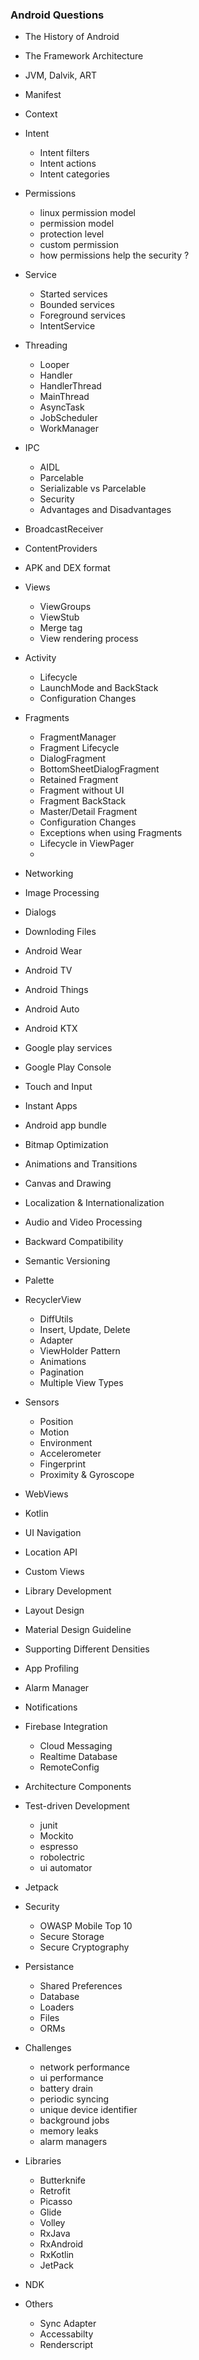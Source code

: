 ### Android Questions

* The History of Android
* The Framework Architecture
* JVM, Dalvik, ART
* Manifest
* Context
* Intent
	* Intent filters
	* Intent actions
	* Intent categories
	
* Permissions
	* linux permission model
	* permission model
	* protection level
	* custom permission
	* how permissions help the security ?
* Service
	* Started services
	* Bounded services
	* Foreground services
	* IntentService
	
* Threading
	* Looper
	* Handler
	* HandlerThread
	* MainThread
	* AsyncTask
	* JobScheduler
	* WorkManager
* IPC
	* AIDL
	* Parcelable
	* Serializable vs Parcelable
	* Security
	* Advantages and Disadvantages
	
* BroadcastReceiver
* ContentProviders
* APK and DEX format
* Views
	* ViewGroups
	* ViewStub
	* Merge tag
	* View rendering process
* Activity
	* Lifecycle
	* LaunchMode and BackStack
	* Configuration Changes
* Fragments
	* FragmentManager
	* Fragment Lifecycle
	* DialogFragment
	* BottomSheetDialogFragment
	* Retained Fragment
	* Fragment without UI
	* Fragment BackStack
	* Master/Detail Fragment
	* Configuration Changes
	* Exceptions when using Fragments
	* Lifecycle in ViewPager
	* 
* Networking
* Image Processing
* Dialogs
* Downloding Files
* Android Wear
* Android TV
* Android Things
* Android Auto
* Android KTX
* Google play services
* Google Play Console
* Touch and Input
* Instant Apps
* Android app bundle
* Bitmap Optimization
* Animations and Transitions
* Canvas and Drawing
* Localization & Internationalization
* Audio and Video Processing
* Backward Compatibility
* Semantic Versioning
* Palette
* RecyclerView
	* DiffUtils
	* Insert, Update, Delete
	* Adapter
	* ViewHolder Pattern
	* Animations
	* Pagination
	* Multiple View Types
	
* Sensors
	* Position 
	* Motion
	* Environment
	* Accelerometer
	* Fingerprint
	* Proximity & Gyroscope
* WebViews
* Kotlin
* UI Navigation
* Location API
* Custom Views
* Library Development
* Layout Design
* Material Design Guideline
* Supporting Different Densities
* App Profiling
* Alarm Manager
* Notifications
* Firebase Integration
	* Cloud Messaging
	* Realtime Database
	* RemoteConfig
	
* Architecture Components
* Test-driven Development
	* junit
	* Mockito
	* espresso
	* robolectric
	* ui automator
* Jetpack
* Security
	* OWASP Mobile Top 10
	* Secure Storage
	* Secure Cryptography
* Persistance
	* Shared Preferences
	* Database
	* Loaders
	* Files
	* ORMs
	
* Challenges
	* network performance
	* ui performance
	* battery drain
	* periodic syncing
	* unique device identifier
	* background jobs
	* memory leaks
	* alarm managers

* Libraries
	* Butterknife
	* Retrofit
	* Picasso
	* Glide
	* Volley
	* RxJava
	* RxAndroid
	* RxKotlin
	* JetPack
* NDK
* Others
	* Sync Adapter
	* Accessabilty
	* Renderscript